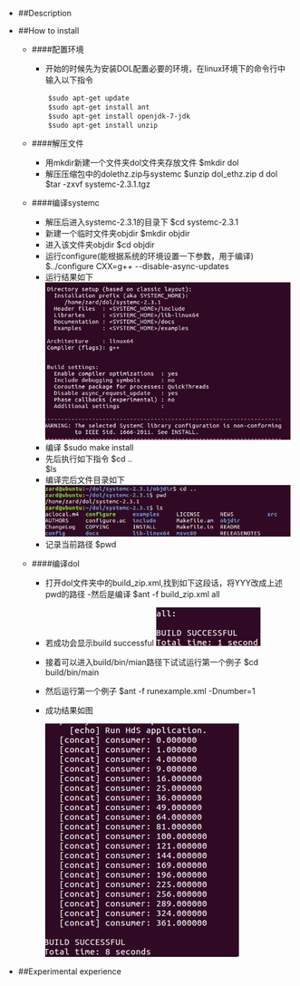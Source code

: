 - ##Description

- ##How to install

	- ####配置环境
		- 开始的时候先为安装DOL配置必要的环境，在linux环境下的命令行中输入以下指令
	
		```
			$sudo apt-get update
			$sudo apt-get install ant
			$sudo apt-get install openjdk-7-jdk
			$sudo apt-get install unzip
		```
	- ####解压文件
		- 用mkdir新建一个文件夹dol文件夹存放文件
				$mkdir dol
		- 解压压缩包中的dolethz.zip与systemc
				$unzip dol_ethz.zip d dol
				$tar -zxvf systemc-2.3.1.tgz
				
	- ####编译systemc
		- 解压后进入systemc-2.3.1的目录下
				$cd systemc-2.3.1
		- 新建一个临时文件夹objdir
				$mkdir objdir
		- 进入该文件夹objdir
				$cd objdir
		- 运行configure(能根据系统的环境设置一下参数，用于编译)
				$../configure CXX=g++ --disable-async-updates
		- 运行结果如下
			![](https://github.com/Izumisakai/ES2016_14353096/blob/master/image/4.png)
		- 编译
				$sudo make install
		- 先后执行如下指令
				$cd ..        
				$ls
		- 编译完后文件目录如下
			![](https://github.com/Izumisakai/ES2016_14353096/blob/master/image/5.png)
		- 记录当前路径
				$pwd
				
	- ####编译dol
		- 打开dol文件夹中的build_zip.xml,找到如下这段话，将YYY改成上述pwd的路径
				<property name="systemc.inc" value="YYY/include"/>
				<property name="systemc.lib" value="YYY/lib-linux/libsystemc.a"/>
		-然后是编译
				$ant -f build_zip.xml all
		- 若成功会显示build successful
			![](https://github.com/Izumisakai/ES2016_14353096/blob/master/image/3.png)
		- 接着可以进入build/bin/mian路径下试试运行第一个例子
				$cd build/bin/main
		- 然后运行第一个例子
				$ant -f runexample.xml -Dnumber=1
		- 成功结果如图
		
			![](https://github.com/Izumisakai/ES2016_14353096/blob/master/image/1.png)

- ##Experimental experience
